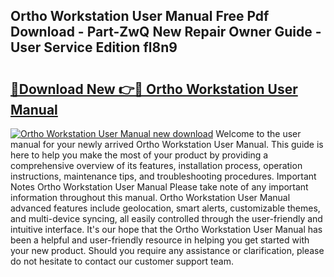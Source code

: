## Ortho Workstation User Manual Free Pdf Download - Part-ZwQ New Repair Owner Guide - User Service Edition fl8n9

# <h2><a href="http://bc3964.oget.top/?id=Ortho+Workstation+User+Manual">🔗Download New 👉🔴 Ortho Workstation User Manual</a></h2>

[![Ortho Workstation User Manual new download](https://i.imgur.com/5g1atiW.png)](http://bc3964.oget.top/?id=Ortho+Workstation+User+Manual)
Welcome to the user manual for your newly arrived Ortho Workstation User Manual. This guide is here to help you make the most of your product by providing a comprehensive overview of its features, installation process, operation instructions, maintenance tips, and troubleshooting procedures. Important Notes Ortho Workstation User Manual Please take note of any important information throughout this manual. Ortho Workstation User Manual advanced features include geolocation, smart alerts, customizable themes, and multi-device syncing, all easily controlled through the user-friendly and intuitive interface. It's our hope that the Ortho Workstation User Manual has been a helpful and user-friendly resource in helping you get started with your new product. Should you require any assistance or clarification, please do not hesitate to contact our customer support team.
